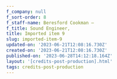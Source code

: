 ```yaml
---
f_company: null
f_sort-order: 8
f_staff-name: Beresford Cookman –
f_title: Sound Engineer,
title: Imported item 9
slug: imported-item-9
updated-on: '2023-06-21T12:08:16.730Z'
created-on: '2023-06-21T12:08:16.730Z'
published-on: '2023-06-28T14:12:18.164Z'
layout: '[credits-post-production].html'
tags: credits-post-production
---
```



